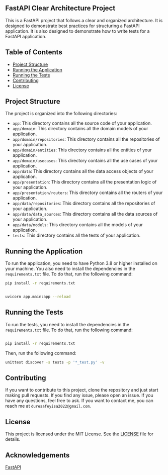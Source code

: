 ## FastAPI Clear Architecture Project

This is a FastAPI project that follows a clear and organized architecture. It is designed to demonstrate best practices for structuring a FastAPI application. It is also designed to demonstrate how to write tests for a FastAPI application.

## Table of Contents
- [Project Structure](#project-structure)
- [Running the Application](#running-the-application)
- [Running the Tests](#running-the-tests)
- [Contributing](#contributing)
- [License](#license)

## Project Structure
The project is organized into the following directories:

- `app`: This directory contains all the source code of your application.
- `app/domain`: This directory contains all the domain models of your application.
- `app/domain/repositories`: This directory contains all the repositories of your application.
- `app/domain/entities`: This directory contains all the entities of your application.
- `app/domain/usecases`: This directory contains all the use cases of your application.
- `app/data`: This directory contains all the data access objects of your application.
- `app/presentation`: This directory contains all the presentation logic of your application.
- `app/presentation/routers`: This directory contains all the routers of your application.
- `app/data/repositories`: This directory contains all the repositories of your application.
- `app/data/data_sources`: This directory contains all the data sources of your application.
- `app/data/models`: This directory contains all the models of your application.
- `tests`: This directory contains all the tests of your application.

## Running the Application
To run the application, you need to have Python 3.8 or higher installed on your machine. You also need to install the dependencies in the `requirements.txt` file. To do that, run the following command:
```bash
pip install -r requirements.txt
```

```bash

uvicorn app.main:app --reload
```

## Running the Tests
To run the tests, you need to install the dependencies in the `requirements.txt` file. To do that, run the following command:
```bash

pip install -r requirements.txt
```

Then, run the following command:
```bash
unittest discover -s tests -p '*_test.py' -v
```

## Contributing
If you want to contribute to this project, clone the repository and just start making pull requests. If you find any issue, please open an issue. If you have any questions, feel free to ask. If you want to contact me, you can reach me at `duresafeyisa2022@gmail.com`.

## License
This project is licensed under the MIT License. See the [LICENSE](LICENSE) file for details.

## Acknowledgements
[FastAPI](https://fastapi.tiangolo.com/)
